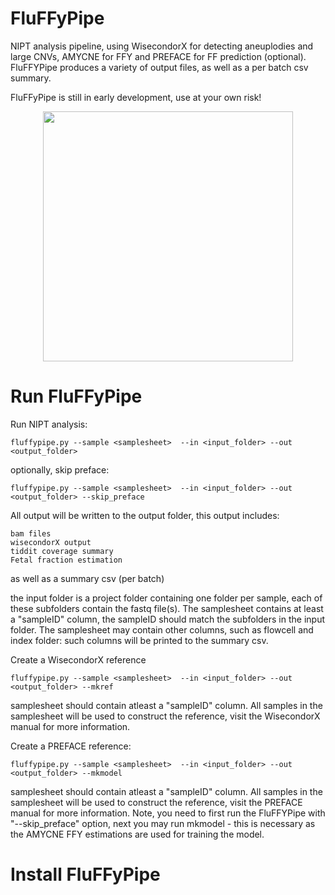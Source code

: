 # FluFFyPipe
NIPT analysis pipeline, using WisecondorX for detecting aneuplodies and large CNVs, AMYCNE for FFY and PREFACE for FF prediction (optional). FluFFYPipe produces a variety of output files, as well as a per batch csv summary.

FluFFyPipe is still in early development, use at your own risk!

<p align="center">
<img src="https://github.com/J35P312/FluFFyPipe/blob/master/logo/IMG_20200320_132001.jpg" width="400" height="400" >
</p>

# Run FluFFyPipe
Run NIPT analysis:

    fluffypipe.py --sample <samplesheet>  --in <input_folder> --out <output_folder>
  
optionally, skip preface:

    fluffypipe.py --sample <samplesheet>  --in <input_folder> --out <output_folder> --skip_preface

All output will be written to the output folder, this output includes:

    bam files
    wisecondorX output
    tiddit coverage summary
    Fetal fraction estimation

as well as a summary csv (per batch)

the input folder is a project folder containing one folder per sample, each of these subfolders contain the fastq file(s).
The samplesheet contains at least a "sampleID" column, the sampleID should match the subfolders in the input folder. The samplesheet may contain other columns, such as flowcell and index folder: such columns will be printed to the summary csv.

Create a WisecondorX reference 

    fluffypipe.py --sample <samplesheet>  --in <input_folder> --out <output_folder> --mkref
  
samplesheet should contain atleast a "sampleID" column. All samples in the samplesheet will be used to construct the reference, visit the WisecondorX manual for more information.

Create a PREFACE reference:

    fluffypipe.py --sample <samplesheet>  --in <input_folder> --out <output_folder> --mkmodel
  
samplesheet should contain atleast a "sampleID" column. All samples in the samplesheet will be used to construct the reference, visit the PREFACE manual for more information. Note, you need to first run the FluFFYPipe with "--skip_preface" option, next you may run mkmodel - this is necessary as the AMYCNE FFY estimations are used for training the model.

# Install FluFFyPipe

